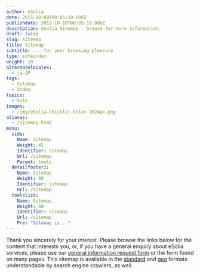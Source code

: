 ```yaml
---
author: eSolia
date: 2015-10-09T00:05:19.000Z
publishdate: 2012-10-10T00:05:19.000Z
description: eSolia Sitemap - browse for more information.
draft: false
slug: sitemap
title: Sitemap
subtitle: ... for your browsing pleasure
type: siteindex
weight: 10
alternatelocales:
  - ja-JP
tags:
  - Sitemap
  - Index
topics:
  - Site
images:
  - /img/eSolia-Chicklet-Color-1024px.png
aliases:
  - /sitemap.html
menu:
  side:
    Name: Sitemap
    Weight: 45
    Identifier: sitemap
    Url: /sitemap
    Parent: tools
  detailfooter1:
    Name: Sitemap
    Weight: 60
    Identifier: sitemap
    Url: /sitemap
  toolslist:
    Name: Sitemap
    Weight: 60
    Identifier: sitemap
    Url: /sitemap
    Pre: "Sitemap is..."
---
```


Thank you sincerely for your interest. Please browse the links below for the content that interests you, or, if you have a general enquiry about eSolia services, please use our [general information request form](/info-request/) or the form found on many pages. This sitemap is available in the [standard](/sitemap.xml) and [geo](/geo-sitemap.xml) formats understandable by search engine crawlers, as well.
